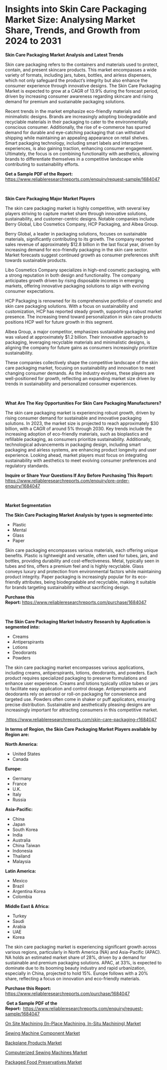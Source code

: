 <p><h1>Insights into Skin Care Packaging Market Size: Analysing Market Share, Trends, and Growth from 2024 to 2031</h1></p><p><strong>Skin Care Packaging Market Analysis and Latest Trends</strong></p>
<p><p>Skin care packaging refers to the containers and materials used to protect, contain, and present skincare products. This market encompasses a wide variety of formats, including jars, tubes, bottles, and airless dispensers, which not only safeguard the product’s integrity but also enhance the consumer experience through innovative designs. The Skin Care Packaging Market is expected to grow at a CAGR of 13.9% during the forecast period, driven by increasing consumer awareness regarding skincare and rising demand for premium and sustainable packaging solutions.</p><p>Recent trends in the market emphasize eco-friendly materials and minimalistic designs. Brands are increasingly adopting biodegradable and recyclable materials in their packaging to cater to the environmentally conscious consumer. Additionally, the rise of e-commerce has spurred demand for durable and eye-catching packaging that can withstand shipping while maintaining an appealing appearance on retail shelves. Smart packaging technology, including smart labels and interactive experiences, is also gaining traction, enhancing consumer engagement. Ultimately, the focus is on combining functionality with aesthetics, allowing brands to differentiate themselves in a competitive landscape while contributing to sustainability efforts.</p></p>
<p><strong>Get a Sample PDF of the Report:&nbsp;</strong> <a href="https://www.reliableresearchreports.com/enquiry/request-sample/1684047?utm_campaign=10&utm_medium=2&utm_source=Github&utm_content=ia&utm_term=15102024&utm_id=skin-care-packaging">https://www.reliableresearchreports.com/enquiry/request-sample/1684047</a></p>
<p>&nbsp;</p>
<p><strong>Skin Care Packaging Major Market Players</strong></p>
<p><p>The skin care packaging market is highly competitive, with several key players striving to capture market share through innovative solutions, sustainability, and customer-centric designs. Notable companies include Berry Global, Libo Cosmetics Company, HCP Packaging, and Albea Group. </p><p>Berry Global, a leader in packaging solutions, focuses on sustainable materials, significantly contributing to its growth. The company reported sales revenue of approximately $12.8 billion in the last fiscal year, driven by increasing demand for eco-friendly packaging in the skin care sector. Market forecasts suggest continued growth as consumer preferences shift towards sustainable products.</p><p>Libo Cosmetics Company specializes in high-end cosmetic packaging, with a strong reputation in both design and functionality. The company anticipates growth driven by rising disposable incomes in emerging markets, offering innovative packaging solutions to align with evolving consumer expectations.</p><p>HCP Packaging is renowned for its comprehensive portfolio of cosmetic and skin care packaging solutions. With a focus on sustainability and customization, HCP has reported steady growth, supporting a robust market presence. The increasing trend toward personalization in skin care products positions HCP well for future growth in this segment.</p><p>Albea Group, a major competitor, emphasizes sustainable packaging and was valued at approximately $1.2 billion. Their innovative approach to packaging, leveraging recyclable materials and minimalistic designs, is aligning the company for future gains as consumers increasingly prioritize sustainability.</p><p>These companies collectively shape the competitive landscape of the skin care packaging market, focusing on sustainability and innovation to meet changing consumer demands. As the industry evolves, these players are well-positioned for growth, reflecting an expanding market size driven by trends in sustainability and personalized consumer experiences.</p></p>
<p>&nbsp;</p>
<p><strong>What Are The Key Opportunities For Skin Care Packaging Manufacturers?</strong></p>
<p><p>The skin care packaging market is experiencing robust growth, driven by rising consumer demand for sustainable and innovative packaging solutions. In 2023, the market size is projected to reach approximately $30 billion, with a CAGR of around 5% through 2030. Key trends include the increasing adoption of eco-friendly materials, such as bioplastics and refillable packaging, as consumers prioritize sustainability. Additionally, technological advancements in packaging design, including smart packaging and airless systems, are enhancing product longevity and user experience. Looking ahead, market players must focus on integrating sustainability with aesthetics to meet evolving consumer preferences and regulatory standards.</p></p>
<p><strong>Inquire or Share Your Questions If Any Before Purchasing This Report:</strong> <a href="https://www.reliableresearchreports.com/enquiry/pre-order-enquiry/1684047?utm_campaign=10&utm_medium=2&utm_source=Github&utm_content=ia&utm_term=15102024&utm_id=skin-care-packaging">https://www.reliableresearchreports.com/enquiry/pre-order-enquiry/1684047</a></p>
<p>&nbsp;</p>
<p><strong>Market Segmentation</strong></p>
<p><strong>The Skin Care Packaging Market Analysis by types is segmented into:</strong></p>
<p><ul><li>Plastic</li><li>Mental</li><li>Glass</li><li>Paper</li></ul></p>
<p><p>Skin care packaging encompasses various materials, each offering unique benefits. Plastic is lightweight and versatile, often used for tubes, jars, and bottles, providing durability and cost-effectiveness. Metal, typically seen in tubes and tins, offers a premium feel and is highly recyclable. Glass conveys luxury and protection from environmental factors while maintaining product integrity. Paper packaging is increasingly popular for its eco-friendly attributes, being biodegradable and recyclable, making it suitable for brands targeting sustainability without sacrificing design.</p></p>
<p><strong>Purchase this Report:&nbsp;</strong><a href="https://www.reliableresearchreports.com/purchase/1684047?utm_campaign=10&utm_medium=2&utm_source=Github&utm_content=ia&utm_term=15102024&utm_id=skin-care-packaging">https://www.reliableresearchreports.com/purchase/1684047</a></p>
<p>&nbsp;</p>
<p><strong>The Skin Care Packaging Market Industry Research by Application is segmented into:</strong></p>
<p><ul><li>Creams</li><li>Antiperspirants</li><li>Lotions</li><li>Deodorants</li><li>Powders</li></ul></p>
<p><p>The skin care packaging market encompasses various applications, including creams, antiperspirants, lotions, deodorants, and powders. Each product requires specialized packaging to preserve formulations and enhance user experience. Creams and lotions typically utilize tubes or jars to facilitate easy application and control dosage. Antiperspirants and deodorants rely on aerosol or roll-on packaging for convenience and targeted use. Powders often come in shaker or puff applicators, ensuring precise distribution. Sustainable and aesthetically pleasing designs are increasingly important for attracting consumers in this competitive market.</p></p>
<p><a href="https://www.reliableresearchreports.com/skin-care-packaging-r1684047?utm_campaign=10&utm_medium=2&utm_source=Github&utm_content=ia&utm_term=15102024&utm_id=skin-care-packaging">&nbsp;https://www.reliableresearchreports.com/skin-care-packaging-r1684047</a></p>
<p><strong>In terms of Region, the Skin Care Packaging Market Players available by Region are:</strong></p>
<p>
    <p> <strong> North America: </strong>
        <ul>
            <li>United States</li>
            <li>Canada</li>
        </ul>
        </p> 
    <p> <strong> Europe: </strong>
        <ul>
            <li>Germany</li>
            <li>France</li>
            <li>U.K.</li>
            <li>Italy</li>
            <li>Russia</li>
        </ul>
        </p> 
    <p> <strong> Asia-Pacific: </strong>
        <ul>
            <li>China</li>
            <li>Japan</li>
            <li>South Korea</li>
            <li>India</li>
            <li>Australia</li>
            <li>China Taiwan</li>
            <li>Indonesia</li>
            <li>Thailand</li>
            <li>Malaysia</li>
        </ul>
        </p> 
    <p> <strong> Latin America: </strong>
        <ul>
            <li>Mexico</li>
            <li>Brazil</li>
            <li>Argentina Korea</li>
            <li>Colombia</li>
        </ul>
        </p> 
    <p> <strong> Middle East & Africa: </strong>
        <ul>
            <li>Turkey</li>
            <li>Saudi</li>
            <li>Arabia</li>
            <li>UAE</li>
            <li>Korea</li>
        </ul>
    </p>
    </p>
<p><p>The skin care packaging market is experiencing significant growth across various regions, particularly in North America (NA) and Asia-Pacific (APAC). NA holds an estimated market share of 28%, driven by a demand for sustainable and premium packaging solutions. APAC, at 33%, is expected to dominate due to its booming beauty industry and rapid urbanization, especially in China, projected to hold 15%. Europe follows with a 20% share, reflecting a focus on innovation and eco-friendly materials.</p></p>
<p><strong>Purchase this Report: </strong><a href="https://www.reliableresearchreports.com/purchase/1684047?utm_campaign=10&utm_medium=2&utm_source=Github&utm_content=ia&utm_term=15102024&utm_id=skin-care-packaging">https://www.reliableresearchreports.com/purchase/1684047</a></p>
<p>&nbsp;<strong>Get a Sample PDF of the Report:&nbsp;&nbsp;</strong><a href="https://www.reliableresearchreports.com/enquiry/request-sample/1684047?utm_campaign=10&utm_medium=2&utm_source=Github&utm_content=ia&utm_term=15102024&utm_id=skin-care-packaging">https://www.reliableresearchreports.com/enquiry/request-sample/1684047</a></p>
<p><strong></strong></p>
<p><p><a href="https://www.linkedin.com/pulse/site-machining-in-place-in-situ-market-analysis-product-lwutf?trk=public_post_embed_feed-article-content&utm_campaign=10&utm_medium=2&utm_source=Github&utm_content=ia&utm_term=15102024&utm_id=skin-care-packaging">On Site Machining (In-Place Machining, In-Situ Machining) Market</a></p><p><a href="https://github.com/JubayerMia832/Market-Research-Report-List-1/blob/main/sewing-machine-component-market.md?utm_campaign=10&utm_medium=2&utm_source=Github&utm_content=ia&utm_term=15102024&utm_id=skin-care-packaging">Sewing Machine Component Market</a></p><p><a href="https://www.linkedin.com/pulse/strategic-forecast-backplane-products-market-growth-trends-ssmyf?trk=public_post_embed_feed-article-content&utm_campaign=10&utm_medium=2&utm_source=Github&utm_content=ia&utm_term=15102024&utm_id=skin-care-packaging">Backplane Products Market</a></p><p><a href="https://github.com/NancyAlvarado586/Market-Research-Report-List-1/blob/main/computerized-sewing-machines-market.md?utm_campaign=10&utm_medium=2&utm_source=Github&utm_content=ia&utm_term=15102024&utm_id=skin-care-packaging">Computerized Sewing Machines Market</a></p><p><a href="https://www.linkedin.com/pulse/evaluating-global-packaged-food-preservatives-market-trends-o8smf?trk=public_post_embed_feed-article-content&utm_campaign=10&utm_medium=2&utm_source=Github&utm_content=ia&utm_term=15102024&utm_id=skin-care-packaging">Packaged Food Preservatives Market</a></p></p>
